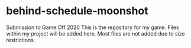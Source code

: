 # behind-schedule-moonshot
Submission to Game Off 2020
This is the repository for my game. 
Files within my project will be added here.
Most files are not added due to size restrictions.

